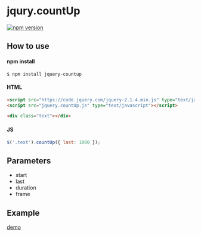 # jqury.countUp

[![npm version](https://badge.fury.io/js/jquery-countup.svg)](https://badge.fury.io/js/jquery-countup)

## How to use

#### npm install
```
$ npm install jquery-countup
```

#### HTML
```html
<script src="https://code.jquery.com/jquery-2.1.4.min.js" type="text/javascript" ></script>
<script src="jquery.countUp.js" type="text/javascript"></script>

<div class="text"></div>
```

#### JS
```js
$('.text').countUp({ last: 1000 });
```

## Parameters

- start
- last 
- duration
- frame


## Example

[demo](https://rawgit.com/hisahayashi/jquery.countUp/master/example/index.html)

<!--
[demo](https://cdn.rawgit.com/hisahayashi/jquery.countUp/master/demo/index.html)
-->
